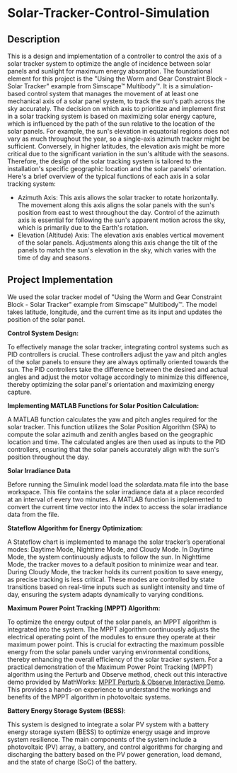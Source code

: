 # Solar-Tracker-Control-Simulation
## Description
This is a design and implementation of a controller to control the axis of a solar tracker system to optimize the angle of incidence between solar panels and sunlight for maximum energy absorption. The foundational element for this project is the "Using the Worm and Gear Constraint Block - Solar Tracker" example from Simscape™ Multibody™. It is a simulation-based control system that manages the movement of at least one mechanical axis of a solar panel system, to track the sun's path across the sky accurately. The decision on which axis to prioritize and implement first in a solar tracking system is based on maximizing solar energy capture, which is influenced by the path of the sun relative to the location of the solar panels. For example, the sun's elevation in equatorial regions does not vary as much throughout the year, so a single-axis azimuth tracker might be sufficient. Conversely, in higher latitudes, the elevation axis might be more critical due to the significant variation in the sun's altitude with the seasons. Therefore, the design of the solar tracking system is tailored to the installation's specific geographic location and the solar panels' orientation. Here's a brief overview of the typical functions of each axis in a solar tracking system:

- Azimuth Axis: This axis allows the solar tracker to rotate horizontally. The movement along this axis aligns the solar panels with the sun's position from east to west throughout the day. Control of the azimuth axis is essential for following the sun's apparent motion across the sky, which is primarily due to the Earth's rotation.
- Elevation (Altitude) Axis: The elevation axis enables vertical movement of the solar panels. Adjustments along this axis change the tilt of the panels to match the sun's elevation in the sky, which varies with the time of day and seasons.

## Project Implementation

We used the solar tracker model of "Using the Worm and Gear Constraint Block - Solar Tracker" example from Simscape™ Multibody™. The model takes latitude, longitude, and the current time as its input and updates the position of the solar panel.

**Control System Design:**

To effectively manage the solar tracker, integrating control systems such as PID controllers is crucial. These controllers adjust the yaw and pitch angles of the solar panels to ensure they are always optimally oriented towards the sun. The PID controllers take the difference between the desired and actual angles and adjust the motor voltage accordingly to minimize this difference, thereby optimizing the solar panel's orientation and maximizing energy capture.

**Implementing MATLAB Functions for Solar Position Calculation:**

A MATLAB function calculates the yaw and pitch angles required for the solar tracker. This function utilizes the Solar Position Algorithm (SPA) to compute the solar azimuth and zenith angles based on the geographic location and time. The calculated angles are then used as inputs to the PID controllers, ensuring that the solar panels accurately align with the sun's position throughout the day.

**Solar Irradiance Data** 

Before running the Simulink model load the solardata.mata file into the base workspace. This file contains the solar irradiance data at a place recorded at an interval of every two minutes. A MATLAB function is implemented to convert the current time vector into the index to access the solar irradiance data from the file. 

**Stateflow Algorithm for Energy Optimization:**

A Stateflow chart is implemented to manage the solar tracker’s operational modes: Daytime Mode, Nighttime Mode, and Cloudy Mode. In Daytime Mode, the system continuously adjusts to follow the sun. In Nighttime Mode, the tracker moves to a default position to minimize wear and tear. During Cloudy Mode, the tracker holds its current position to save energy, as precise tracking is less critical. These modes are controlled by state transitions based on real-time inputs such as sunlight intensity and time of day, ensuring the system adapts dynamically to varying conditions.

**Maximum Power Point Tracking (MPPT) Algorithm:**

To optimize the energy output of the solar panels, an MPPT algorithm is integrated into the system. The MPPT algorithm continuously adjusts the electrical operating point of the modules to ensure they operate at their maximum power point. This is crucial for extracting the maximum possible energy from the solar panels under varying environmental conditions, thereby enhancing the overall efficiency of the solar tracker system.
For a practical demonstration of the Maximum Power Point Tracking (MPPT) algorithm using the Perturb and Observe method, check out this interactive demo provided by MathWorks:
[MPPT Perturb & Observe Interactive Demo](https://in.mathworks.com/matlabcentral/fileexchange/72796-mppt-perturb-observe-interactive-demo?s_tid=srchtitle_support_results_2_mppt%2520function).
This provides a hands-on experience to understand the workings and benefits of the MPPT algorithm in photovoltaic systems.

**Battery Energy Storage System (BESS)**:

 This system is designed to integrate a solar PV system with a battery energy storage system (BESS) to optimize energy usage and improve system resilience. The main components of the system include a photovoltaic (PV) array, a battery, and control algorithms for charging and discharging the battery based on the PV power generation, load demand, and the state of charge (SoC) of the battery.

